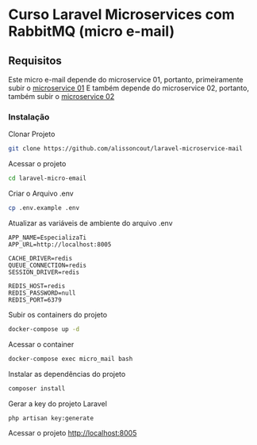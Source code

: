 # Curso Laravel Microservices com RabbitMQ (micro e-mail)

## Requisitos
Este micro e-mail depende do microservice 01, portanto, primeiramente subir o [microservice 01](https://github.com/alissoncout/laravel-microservice-01)
E também depende do microservice 02, portanto, também subir o [microservice 02](https://github.com/alissoncout/laravel-microservice-02)

### Instalação
Clonar Projeto
```sh
git clone https://github.com/alissoncout/laravel-microservice-mail
```

Acessar o projeto
```sh
cd laravel-micro-email
```

Criar o Arquivo .env
```sh
cp .env.example .env
```

Atualizar as variáveis de ambiente do arquivo .env
```dosini
APP_NAME=EspecializaTi
APP_URL=http://localhost:8005

CACHE_DRIVER=redis
QUEUE_CONNECTION=redis
SESSION_DRIVER=redis

REDIS_HOST=redis
REDIS_PASSWORD=null
REDIS_PORT=6379
```

Subir os containers do projeto
```sh
docker-compose up -d
```

Acessar o container
```sh
docker-compose exec micro_mail bash
```

Instalar as dependências do projeto
```sh
composer install
```

Gerar a key do projeto Laravel
```sh
php artisan key:generate
```

Acessar o projeto
[http://localhost:8005](http://localhost:8005)
